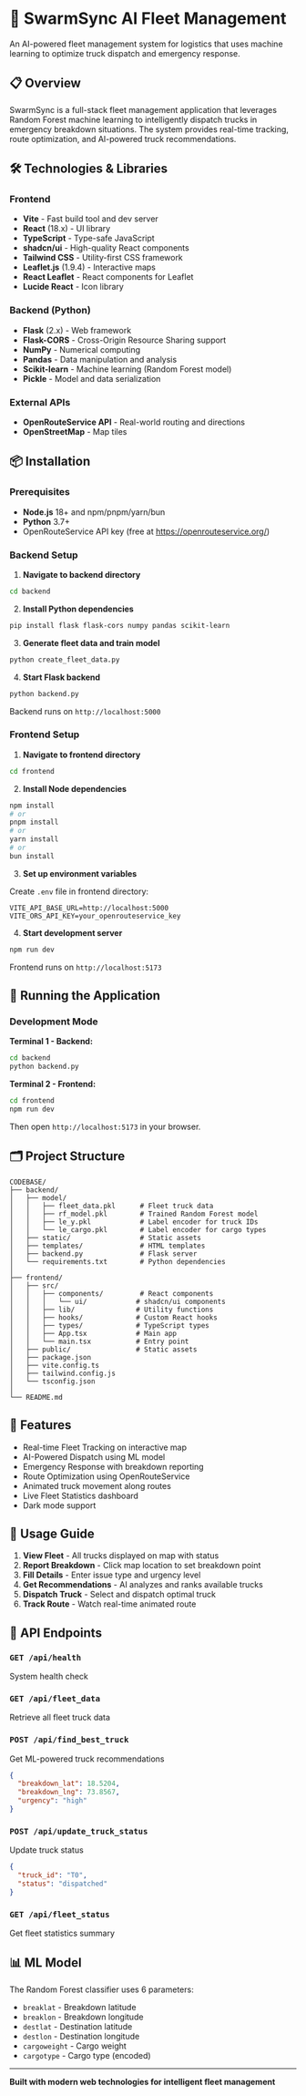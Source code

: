 # 🚛 SwarmSync AI Fleet Management

An AI-powered fleet management system for logistics that uses machine learning to optimize truck dispatch and emergency response.

## 📋 Overview

SwarmSync is a full-stack fleet management application that leverages Random Forest machine learning to intelligently dispatch trucks in emergency breakdown situations. The system provides real-time tracking, route optimization, and AI-powered truck recommendations.

## 🛠️ Technologies & Libraries

### Frontend
- **Vite** - Fast build tool and dev server
- **React** (18.x) - UI library
- **TypeScript** - Type-safe JavaScript
- **shadcn/ui** - High-quality React components
- **Tailwind CSS** - Utility-first CSS framework
- **Leaflet.js** (1.9.4) - Interactive maps
- **React Leaflet** - React components for Leaflet
- **Lucide React** - Icon library

### Backend (Python)
- **Flask** (2.x) - Web framework
- **Flask-CORS** - Cross-Origin Resource Sharing support
- **NumPy** - Numerical computing
- **Pandas** - Data manipulation and analysis
- **Scikit-learn** - Machine learning (Random Forest model)
- **Pickle** - Model and data serialization

### External APIs
- **OpenRouteService API** - Real-world routing and directions
- **OpenStreetMap** - Map tiles

## 📦 Installation

### Prerequisites
- **Node.js** 18+ and npm/pnpm/yarn/bun
- **Python** 3.7+
- OpenRouteService API key (free at https://openrouteservice.org/)

### Backend Setup

1. **Navigate to backend directory**
```bash
cd backend
```

2. **Install Python dependencies**
```bash
pip install flask flask-cors numpy pandas scikit-learn
```

3. **Generate fleet data and train model**
```bash
python create_fleet_data.py
```

4. **Start Flask backend**
```bash
python backend.py
```
Backend runs on `http://localhost:5000`

### Frontend Setup

1. **Navigate to frontend directory**
```bash
cd frontend
```

2. **Install Node dependencies**
```bash
npm install
# or
pnpm install
# or
yarn install
# or
bun install
```

3. **Set up environment variables**

Create `.env` file in frontend directory:
```env
VITE_API_BASE_URL=http://localhost:5000
VITE_ORS_API_KEY=your_openrouteservice_key
```

4. **Start development server**
```bash
npm run dev
```
Frontend runs on `http://localhost:5173`

## 🚀 Running the Application

### Development Mode

**Terminal 1 - Backend:**
```bash
cd backend
python backend.py
```

**Terminal 2 - Frontend:**
```bash
cd frontend
npm run dev
```

Then open `http://localhost:5173` in your browser.

## 🗂️ Project Structure

```
CODEBASE/
├── backend/
│   ├── model/
│   │   ├── fleet_data.pkl      # Fleet truck data
│   │   ├── rf_model.pkl        # Trained Random Forest model
│   │   ├── le_y.pkl            # Label encoder for truck IDs
│   │   └── le_cargo.pkl        # Label encoder for cargo types
│   ├── static/                 # Static assets
│   ├── templates/              # HTML templates
│   ├── backend.py              # Flask server
│   └── requirements.txt        # Python dependencies
│
├── frontend/
│   ├── src/
│   │   ├── components/         # React components
│   │   │   └── ui/            # shadcn/ui components
│   │   ├── lib/               # Utility functions
│   │   ├── hooks/             # Custom React hooks
│   │   ├── types/             # TypeScript types
│   │   ├── App.tsx            # Main app
│   │   └── main.tsx           # Entry point
│   ├── public/                # Static assets
│   ├── package.json
│   ├── vite.config.ts
│   ├── tailwind.config.js
│   └── tsconfig.json
│
└── README.md
```

## 🎯 Features

- Real-time Fleet Tracking on interactive map
- AI-Powered Dispatch using ML model
- Emergency Response with breakdown reporting
- Route Optimization using OpenRouteService
- Animated truck movement along routes
- Live Fleet Statistics dashboard
- Dark mode support

## 📝 Usage Guide

1. **View Fleet** - All trucks displayed on map with status
2. **Report Breakdown** - Click map location to set breakdown point
3. **Fill Details** - Enter issue type and urgency level
4. **Get Recommendations** - AI analyzes and ranks available trucks
5. **Dispatch Truck** - Select and dispatch optimal truck
6. **Track Route** - Watch real-time animated route

## 🔧 API Endpoints

### `GET /api/health`
System health check

### `GET /api/fleet_data`
Retrieve all fleet truck data

### `POST /api/find_best_truck`
Get ML-powered truck recommendations
```json
{
  "breakdown_lat": 18.5204,
  "breakdown_lng": 73.8567,
  "urgency": "high"
}
```

### `POST /api/update_truck_status`
Update truck status
```json
{
  "truck_id": "T0",
  "status": "dispatched"
}
```

### `GET /api/fleet_status`
Get fleet statistics summary

## 📊 ML Model

The Random Forest classifier uses 6 parameters:
- `breaklat` - Breakdown latitude
- `breaklon` - Breakdown longitude
- `destlat` - Destination latitude
- `destlon` - Destination longitude
- `cargoweight` - Cargo weight
- `cargotype` - Cargo type (encoded)

---

**Built with modern web technologies for intelligent fleet management**
